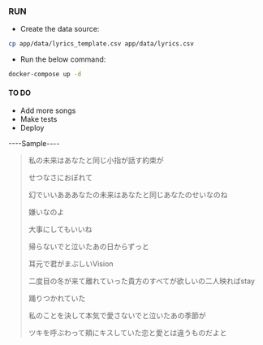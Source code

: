 ### RUN
- Create the data source:
```bash
cp app/data/lyrics_template.csv app/data/lyrics.csv
```
- Run the below command:
```bash
docker-compose up -d
```

#### TO DO
- Add more songs
- Make tests
- Deploy

----Sample----
<blockquote>
私の未来はあなたと同じ小指が話す約束が

せつなさにおぼれて

幻でいいあああなたの未来はあなたと同じあなたのせいなのね

嫌いなのよ

大事にしてもいいね

帰らないでと泣いたあの日からずっと

耳元で君がまぶしいVision

二度目の冬が来て離れていった貴方のすべてが欲しいの二人映ればstay

踊りつかれていた

私のことを決して本気で愛さないでと泣いたあの季節が

ツキを呼ぶわって頬にキスしていた恋と愛とは違うものだよと
</blockquote>